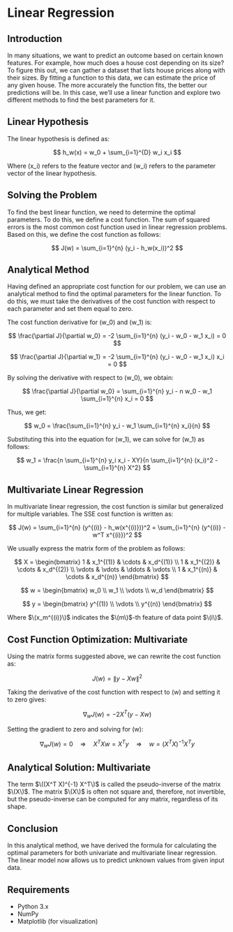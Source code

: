 # Linear Regression

## Introduction

In many situations, we want to predict an outcome based on certain known features. For example, how much does a house cost depending on its size? To figure this out, we can gather a dataset that lists house prices along with their sizes. By fitting a function to this data, we can estimate the price of any given house. The more accurately the function fits, the better our predictions will be. In this case, we’ll use a linear function and explore two different methods to find the best parameters for it.

## Linear Hypothesis

The linear hypothesis is defined as:

$$
h_w(x) = w_0 + \sum_{i=1}^{D} w_i x_i
$$

Where \(x_i\) refers to the feature vector and \(w_i\) refers to the parameter vector of the linear hypothesis.

## Solving the Problem

To find the best linear function, we need to determine the optimal parameters. To do this, we define a cost function. The sum of squared errors is the most common cost function used in linear regression problems. Based on this, we define the cost function as follows:

$$
J(w) = \sum_{i=1}^{n} (y_i - h_w(x_i))^2
$$

## Analytical Method

Having defined an appropriate cost function for our problem, we can use an analytical method to find the optimal parameters for the linear function. To do this, we must take the derivatives of the cost function with respect to each parameter and set them equal to zero.

The cost function derivative for \(w_0\) and \(w_1\) is:

$$
\frac{\partial J}{\partial w_0} = -2 \sum_{i=1}^{n} (y_i - w_0 - w_1 x_i) = 0
$$

$$
\frac{\partial J}{\partial w_1} = -2 \sum_{i=1}^{n} (y_i - w_0 - w_1 x_i) x_i = 0
$$

By solving the derivative with respect to \(w_0\), we obtain:

$$
\frac{\partial J}{\partial w_0} = \sum_{i=1}^{n} y_i - n w_0 - w_1 \sum_{i=1}^{n} x_i = 0
$$

Thus, we get:

$$
w_0 = \frac{\sum_{i=1}^{n} y_i - w_1 \sum_{i=1}^{n} x_i}{n}
$$

Substituting this into the equation for \(w_1\), we can solve for \(w_1\) as follows:

$$
w_1 = \frac{n \sum_{i=1}^{n} y_i x_i - XY}{n \sum_{i=1}^{n} (x_i)^2 - \sum_{i=1}^{n} X^2}
$$

## Multivariate Linear Regression

In multivariate linear regression, the cost function is similar but generalized for multiple variables. The SSE cost function is written as:

$$
J(w) = \sum_{i=1}^{n} (y^{(i)} - h_w(x^{(i)}))^2 = \sum_{i=1}^{n} (y^{(i)} - w^T x^{(i)})^2
$$

We usually express the matrix form of the problem as follows:

$$
X =
\begin{bmatrix}
1 & x_1^{(1)} & \cdots & x_d^{(1)} \\
1 & x_1^{(2)} & \cdots & x_d^{(2)} \\
\vdots & \vdots & \ddots & \vdots \\
1 & x_1^{(n)} & \cdots & x_d^{(n)}
\end{bmatrix}
$$

$$
w =
\begin{bmatrix}
w_0 \\
w_1 \\
\vdots \\
w_d
\end{bmatrix}
$$

$$
y =
\begin{bmatrix}
y^{(1)} \\
\vdots \\
y^{(n)}
\end{bmatrix}
$$

Where $\(x_m^{(i)}\)$ indicates the $\(m\)$-th feature of data point $\(i\)$.

## Cost Function Optimization: Multivariate

Using the matrix forms suggested above, we can rewrite the cost function as:

$$
J(w) = \|y - Xw\|^2
$$

Taking the derivative of the cost function with respect to \(w\) and setting it to zero gives:

$$
\nabla_w J(w) = -2 X^T (y - Xw)
$$

Setting the gradient to zero and solving for \(w\):

$$
\nabla_w J(w) = 0 \quad \Rightarrow \quad X^T Xw = X^T y \quad \Rightarrow \quad w = (X^T X)^{-1} X^T y
$$

## Analytical Solution: Multivariate

The term $\((X^T X)^{-1} X^T\)$ is called the pseudo-inverse of the matrix $\(X\)$. The matrix $\(X\)$ is often not square and, therefore, not invertible, but the pseudo-inverse can be computed for any matrix, regardless of its shape.

## Conclusion

In this analytical method, we have derived the formula for calculating the optimal parameters for both univariate and multivariate linear regression. The linear model now allows us to predict unknown values from given input data.

## Requirements

- Python 3.x
- NumPy
- Matplotlib (for visualization)


